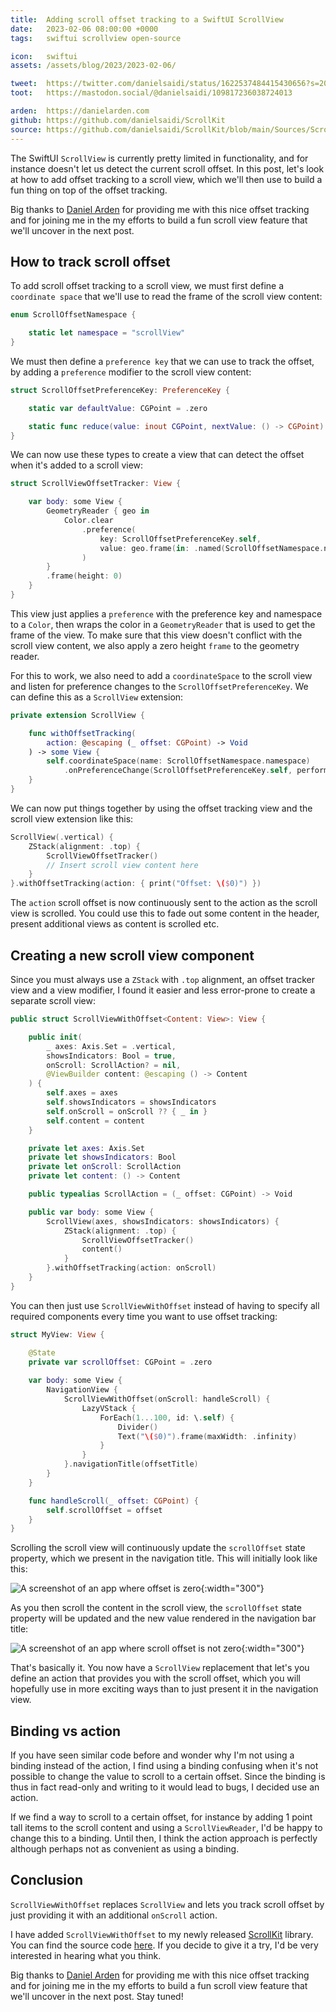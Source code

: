 ```yaml
---
title:  Adding scroll offset tracking to a SwiftUI ScrollView
date:   2023-02-06 08:00:00 +0000
tags:   swiftui scrollview open-source

icon:   swiftui
assets: /assets/blog/2023/2023-02-06/

tweet:  https://twitter.com/danielsaidi/status/1622537484415430656?s=20&t=3qs2gw90CbHHVEFCPzeHcg
toot:   https://mastodon.social/@danielsaidi/109817236038724013

arden:  https://danielarden.com
github: https://github.com/danielsaidi/ScrollKit
source: https://github.com/danielsaidi/ScrollKit/blob/main/Sources/ScrollKit/ScrollViewWithOffset.swift
---
```


The SwiftUI `ScrollView` is currently pretty limited in functionality, and for instance doesn't let us detect the current scroll offset. In this post, let's look at how to add offset tracking to a scroll view, which we'll then use to build a fun thing on top of the offset tracking.

Big thanks to [Daniel Arden]({{page.arden}}) for providing me with this nice offset tracking and for joining me in the my efforts to build a fun scroll view feature that we'll uncover in the next post.


## How to track scroll offset

To add scroll offset tracking to a scroll view, we must first define a `coordinate space` that we'll use to read the frame of the scroll view content:

```swift
enum ScrollOffsetNamespace {

    static let namespace = "scrollView"
}
```

We must then define a `preference key` that we can use to track the offset, by adding a `preference` modifier to the scroll view content:

```swift
struct ScrollOffsetPreferenceKey: PreferenceKey {

    static var defaultValue: CGPoint = .zero

    static func reduce(value: inout CGPoint, nextValue: () -> CGPoint) {}
}
```

We can now use these types to create a view that can detect the offset when it's added to a scroll view:

```swift
struct ScrollViewOffsetTracker: View {

    var body: some View {
        GeometryReader { geo in
            Color.clear
                .preference(
                    key: ScrollOffsetPreferenceKey.self,
                    value: geo.frame(in: .named(ScrollOffsetNamespace.namespace)).origin
                )
        }
        .frame(height: 0)
    }
}
```

This view just applies a `preference` with the preference key and namespace to a `Color`, then wraps the color in a `GeometryReader` that is used to get the frame of the view. To make sure that this view doesn't conflict with the scroll view content, we also apply a zero height `frame` to the geometry reader.

For this to work, we also need to add a `coordinateSpace` to the scroll view and listen for preference changes to the `ScrollOffsetPreferenceKey`. We can define this as a `ScrollView` extension:

```swift
private extension ScrollView {

    func withOffsetTracking(
        action: @escaping (_ offset: CGPoint) -> Void
    ) -> some View {
        self.coordinateSpace(name: ScrollOffsetNamespace.namespace)
            .onPreferenceChange(ScrollOffsetPreferenceKey.self, perform: action)
    }
}
```

We can now put things together by using the offset tracking view and the scroll view extension like this:

```swift
ScrollView(.vertical) {
    ZStack(alignment: .top) {
        ScrollViewOffsetTracker()
        // Insert scroll view content here
    }
}.withOffsetTracking(action: { print("Offset: \($0)") })
```

The `action` scroll offset is now continuously sent to the action as the scroll view is scrolled. You could use this to fade out some content in the header, present additional views as content is scrolled etc.


## Creating a new scroll view component

Since you must always use a `ZStack` with `.top` alignment, an offset tracker view and a view modifier, I found it easier and less error-prone to create a separate scroll view:

```swift
public struct ScrollViewWithOffset<Content: View>: View {

    public init(
        _ axes: Axis.Set = .vertical,
        showsIndicators: Bool = true,
        onScroll: ScrollAction? = nil,
        @ViewBuilder content: @escaping () -> Content
    ) {
        self.axes = axes
        self.showsIndicators = showsIndicators
        self.onScroll = onScroll ?? { _ in }
        self.content = content
    }

    private let axes: Axis.Set
    private let showsIndicators: Bool
    private let onScroll: ScrollAction
    private let content: () -> Content

    public typealias ScrollAction = (_ offset: CGPoint) -> Void

    public var body: some View {
        ScrollView(axes, showsIndicators: showsIndicators) {
            ZStack(alignment: .top) {
                ScrollViewOffsetTracker()
                content()
            }
        }.withOffsetTracking(action: onScroll)
    }
}
```

You can then just use `ScrollViewWithOffset` instead of having to specify all required components every time you want to use offset tracking:

```swift
struct MyView: View {

    @State
    private var scrollOffset: CGPoint = .zero
    
    var body: some View {
        NavigationView {
            ScrollViewWithOffset(onScroll: handleScroll) {
                LazyVStack {
                    ForEach(1...100, id: \.self) {
                        Divider()
                        Text("\($0)").frame(maxWidth: .infinity)
                    }
                }
            }.navigationTitle(offsetTitle)
        }
    }

    func handleScroll(_ offset: CGPoint) {
        self.scrollOffset = offset
    }
}
```

Scrolling the scroll view will continuously update the `scrollOffset` state property, which we present in the navigation title. This will initially look like this:

![A screenshot of an app where offset is zero]({{page.assets}}scroll-init.png){:width="300"}

As you then scroll the content in the scroll view, the `scrollOffset` state property will be updated and the new value rendered in the navigation bar title:

![A screenshot of an app where scroll offset is not zero]({{page.assets}}scroll-scrolled.png){:width="300"}

That's basically it. You now have a `ScrollView` replacement that let's you define an action that provides you with the scroll offset, which you will hopefully use in more exciting ways than to just present it in the navigation view.


## Binding vs action

If you have seen similar code before and wonder why I'm not using a binding instead of the action, I find using a binding confusing when it's not possible to change the value to scroll to a certain offset. Since the binding is thus in fact read-only and writing to it would lead to bugs, I decided use an action.

If we find a way to scroll to a certain offset, for instance by adding 1 point tall items to the scroll content and using a `ScrollViewReader`, I'd be happy to change this to a binding. Until then, I think the action approach is perfectly although perhaps not as convenient as using a binding.


## Conclusion

`ScrollViewWithOffset` replaces `ScrollView` and lets you track scroll offset by just providing it with an additional `onScroll` action. 

I have added `ScrollViewWithOffset` to my newly released [ScrollKit]({{page.github}}) library. You can find the source code [here]({{page.source}}). If you decide to give it a try, I'd be very interested in hearing what you think.

Big thanks to [Daniel Arden]({{page.argen}}) for providing me with this nice offset tracking and for joining me in the my efforts to build a fun scroll view feature that we'll uncover in the next post. Stay tuned!